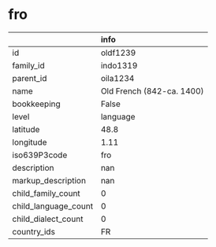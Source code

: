 # fro
|                      | info                      |
|:---------------------|:--------------------------|
| id                   | oldf1239                  |
| family_id            | indo1319                  |
| parent_id            | oila1234                  |
| name                 | Old French (842-ca. 1400) |
| bookkeeping          | False                     |
| level                | language                  |
| latitude             | 48.8                      |
| longitude            | 1.11                      |
| iso639P3code         | fro                       |
| description          | nan                       |
| markup_description   | nan                       |
| child_family_count   | 0                         |
| child_language_count | 0                         |
| child_dialect_count  | 0                         |
| country_ids          | FR                        |